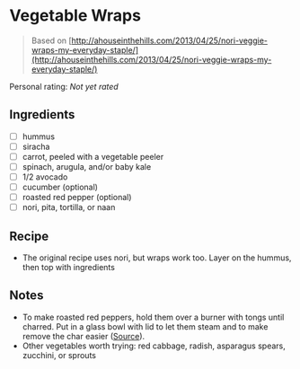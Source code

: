 # Vegetable Wraps

> Based on [http://ahouseinthehills.com/2013/04/25/nori-veggie-wraps-my-everyday-staple/](http://ahouseinthehills.com/2013/04/25/nori-veggie-wraps-my-everyday-staple/)

<!-- {cts} rating=0; (User can specify rating on scale of 1-5) -->
Personal rating: *Not yet rated*
<!-- {cte} -->

<!-- {cts} name_image=None; (User can specify image name) -->
<!-- TODO: Capture image -->
<!-- {cte} -->

## Ingredients

* [ ] hummus
* [ ] siracha
* [ ] carrot, peeled with a vegetable peeler
* [ ] spinach, arugula, and/or baby kale
* [ ] 1/2 avocado
* [ ] cucumber (optional)
* [ ] roasted red pepper (optional)
* [ ] nori, pita, tortilla, or naan

## Recipe

* The original recipe uses nori, but wraps work too. Layer on the hummus, then top with ingredients

## Notes

* To make roasted red peppers, hold them over a burner with tongs until charred. Put in a glass bowl with lid to let them steam and to make remove the char easier ([Source](https://www.thekitchn.com/how-to-roast-peppers-3-ways-234734)).
* Other vegetables worth trying: red cabbage, radish, asparagus spears, zucchini, or sprouts
